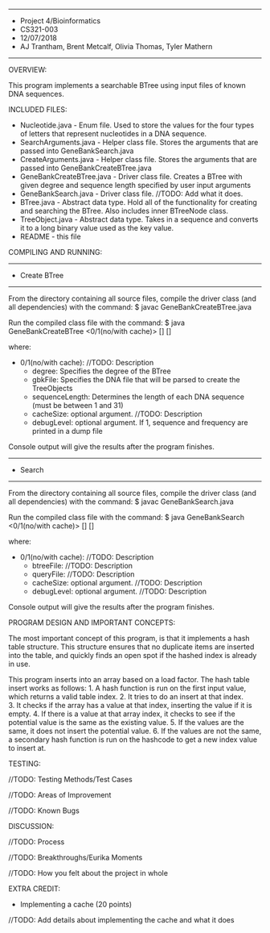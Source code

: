 ****************
* Project 4/Bioinformatics
* CS321-003
* 12/07/2018
* AJ Trantham, Brent Metcalf, Olivia Thomas, Tyler Mathern
**************** 

OVERVIEW:

This program implements a searchable BTree using input files of known DNA sequences.
	

INCLUDED FILES:

 * Nucleotide.java - Enum file. Used to store the values for the four types of letters that represent nucleotides in a DNA sequence.
 * SearchArguments.java - Helper class file. Stores the arguments that are passed into GeneBankSearch.java
 * CreateArguments.java - Helper class file. Stores the arguments that are passed into GeneBankCreateBTree.java
 * GeneBankCreateBTree.java - Driver class file. Creates a BTree with given degree and sequence length specified by user input arguments
 * GeneBankSearch.java - Driver class file. //TODO: Add what it does.
 * BTree.java - Abstract data type. Hold all of the functionality for creating and searching the BTree. Also includes inner BTreeNode class.
 * TreeObject.java - Abstract data type. Takes in a sequence and converts it to a long binary value used as the key value.
 * README - this file


COMPILING AND RUNNING:

 *********
 * Create BTree
 *********
 From the directory containing all source files, compile the
 driver class (and all dependencies) with the command:
 $ javac GeneBankCreateBTree.java

 Run the compiled class file with the command:
 $ java GeneBankCreateBTree <0/1(no/with cache)> <degree> <gbkFile> <sequenceLength> [<cacheSize>] [<debugLevel>]

 where:
  * 0/1(no/with cache): //TODO: Description
	* degree: Specifies the degree of the BTree
	* gbkFile: Specifies the DNA file that will be parsed to create the TreeObjects
	* sequenceLength: Determines the length of each DNA sequence (must be between 1 and 31)
	* cacheSize: optional argument. //TODO: Description
	* debugLevel: optional argument. If 1, sequence and frequency are printed in a dump file

 Console output will give the results after the program finishes.

 *********
 * Search
 *********
 From the directory containing all source files, compile the
 driver class (and all dependencies) with the command:
 $ javac GeneBankSearch.java

 Run the compiled class file with the command:
 $ java GeneBankSearch <0/1(no/with cache)> <btreeFile> <queryFile> [<cacheSize>] [<debugLevel>]

 where:
  * 0/1(no/with cache): //TODO: Description
	* btreeFile: //TODO: Description
	* queryFile: //TODO: Description
	* cacheSize: optional argument. //TODO: Description
	* debugLevel: optional argument. //TODO: Description

 Console output will give the results after the program finishes.


PROGRAM DESIGN AND IMPORTANT CONCEPTS:

 The most important concept of this program, is that it implements a hash table structure. This structure ensures that no duplicate items are inserted into the table,
 and quickly finds an open spot if the hashed index is already in use.

 This program inserts into an array based on a load factor. The hash table insert works as follows:
	1. A hash function is run on the first input value, which returns a valid table index.
	2. It tries to do an insert at that index.	
	3. It checks if the array has a value at that index, inserting the value if it is empty.
	4. If there is a value at that array index, it checks to see if the potential value is the same as the existing value.
	5. If the values are the same, it does not insert the potential value.
	6. If the values are not the same, a secondary hash function is run on the hashcode to get a new index value to insert at.


TESTING:

 //TODO: Testing Methods/Test Cases

 //TODO: Areas of Improvement

 //TODO: Known Bugs


DISCUSSION:
 
 //TODO: Process

 //TODO: Breakthroughs/Eurika Moments

 //TODO: How you felt about the project in whole

 
EXTRA CREDIT:
 * Implementing a cache (20 points)



 

 //TODO: Add details about implementing the cache and what it does 

